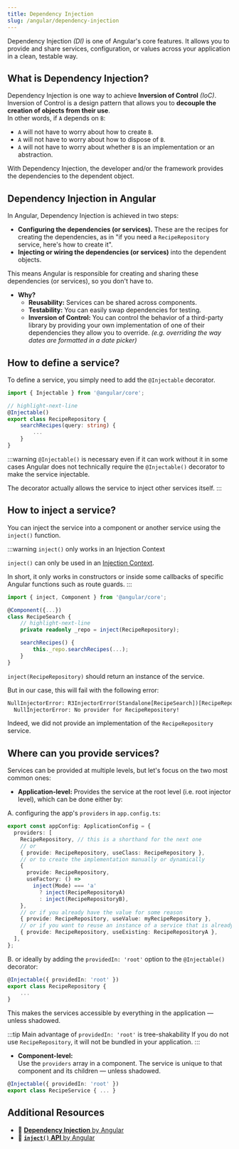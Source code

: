 ```yaml
---
title: Dependency Injection
slug: /angular/dependency-injection
---
```


Dependency Injection _(DI)_ is one of Angular's core features. It allows you to provide and share services, configuration, or values across your application in a clean, testable way.

## What is Dependency Injection?

Dependency Injection is one way to achieve **Inversion of Control** _(IoC)_.
Inversion of Control is a design pattern that allows you to **decouple the creation of objects from their use**.  
In other words, if `A` depends on `B`:

- `A` will not have to worry about how to create `B`.
- `A` will not have to worry about how to dispose of `B`.
- `A` will not have to worry about whether `B` is an implementation or an abstraction.

With Dependency Injection, the developer and/or the framework provides the dependencies to the dependent object.

## Dependency Injection in Angular

In Angular, Dependency Injection is achieved in two steps:

- **Configuring the dependencies (or services).** These are the recipes for creating the dependencies, as in "if you need a `RecipeRepository` service, here's how to create it".
- **Injecting or wiring the dependencies (or services)** into the dependent objects.

This means Angular is responsible for creating and sharing these dependencies (or services), so you don't have to.

- **Why?**
  - **Reusability:** Services can be shared across components.
  - **Testability:** You can easily swap dependencies for testing.
  - **Inversion of Control:** You can control the behavior of a third-party library by providing your own implementation of one of their dependencies they allow you to override. _(e.g. overriding the way dates are formatted in a date picker)_

## How to define a service?

To define a service, you simply need to add the `@Injectable` decorator.

```ts
import { Injectable } from '@angular/core';

// highlight-next-line
@Injectable()
export class RecipeRepository {
    searchRecipes(query: string) {
        ...
    }
}
```

:::warning `@Injectable()` is necessary even if it can work without it in some cases
Angular does not technically require the `@Injectable()` decorator to make the service injectable.

The decorator actually allows the service to inject other services itself.
:::

## How to inject a service?

You can inject the service into a component or another service using the `inject()` function.

:::warning `inject()` only works in an Injection Context

`inject()` can only be used in an [Injection Context](https://angular.dev/guide/di/dependency-injection-context).

In short, it only works in constructors or inside some callbacks of specific Angular functions such as route guards.
:::

```ts
import { inject, Component } from '@angular/core';

@Component({...})
class RecipeSearch {
    // highlight-next-line
    private readonly _repo = inject(RecipeRepository);

    searchRecipes() {
        this._repo.searchRecipes(...);
    }
}
```

`inject(RecipeRepository)` should return an instance of the service.

But in our case, this will fail with the following error:

```txt
NullInjectorError: R3InjectorError(Standalone[RecipeSearch])[RecipeRepository -> RecipeRepository -> RecipeRepository]:
  NullInjectorError: No provider for RecipeRepository!
```

Indeed, we did not provide an implementation of the `RecipeRepository` service.

## Where can you provide services?

Services can be provided at multiple levels, but let's focus on the two most common ones:

- **Application-level:** Provides the service at the root level (i.e. root injector level), which can be done either by:

A. configuring the app's `providers` in `app.config.ts`:

```ts
export const appConfig: ApplicationConfig = {
  providers: [
    RecipeRepository, // this is a shorthand for the next one
    // or
    { provide: RecipeRepository, useClass: RecipeRepository },
    // or to create the implementation manually or dynamically
    {
      provide: RecipeRepository,
      useFactory: () =>
        inject(Mode) === 'a'
          ? inject(RecipeRepositoryA)
          : inject(RecipeRepositoryB),
    },
    // or if you already have the value for some reason
    { provide: RecipeRepository, useValue: myRecipeRepository },
    // or if you want to reuse an instance of a service that is already there
    { provide: RecipeRepository, useExisting: RecipeRepositoryA },
  ],
};
```

B. or ideally by adding the `providedIn: 'root'` option to the `@Injectable()` decorator:

```ts
@Injectable({ providedIn: 'root' })
export class RecipeRepository {
    ...
}
```

This makes the services accessible by everything in the application — unless shadowed.

:::tip Main advantage of `providedIn: 'root'` is tree-shakability
If you do not use `RecipeRepository`, it will not be bundled in your application.
:::

- **Component-level:**  
  Use the `providers` array in a component. The service is unique to that component and its children — unless shadowed.

```ts
@Injectable({ providedIn: 'root' })
export class RecipeService { ... }
```

## Additional Resources

- 📝 [**Dependency Injection** by Angular](https://angular.dev/guide/dependency-injection)
- 📝 [**`inject()` API** by Angular](https://angular.dev/api/core/inject)
